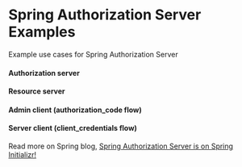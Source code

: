 # Spring Authorization Server Examples
Example use cases for Spring Authorization Server

#### Authorization server

#### Resource server

#### Admin client (authorization_code flow)

#### Server client (client_credentials flow)



Read more on Spring blog, [Spring Authorization Server is on Spring Initializr!](https://spring.io/blog/2023/05/24/spring-authorization-server-is-on-spring-initializr)